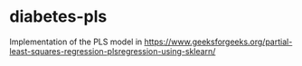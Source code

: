 # diabetes-pls
Implementation of the PLS model in https://www.geeksforgeeks.org/partial-least-squares-regression-plsregression-using-sklearn/